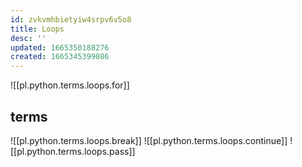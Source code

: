 ```yaml
---
id: zvkvmhbietyiw4srpv6v5o8
title: Loops
desc: ''
updated: 1665350188276
created: 1665345399086
---
```

![[pl.python.terms.loops.for]]

## terms
![[pl.python.terms.loops.break]]
![[pl.python.terms.loops.continue]]
![[pl.python.terms.loops.pass]]